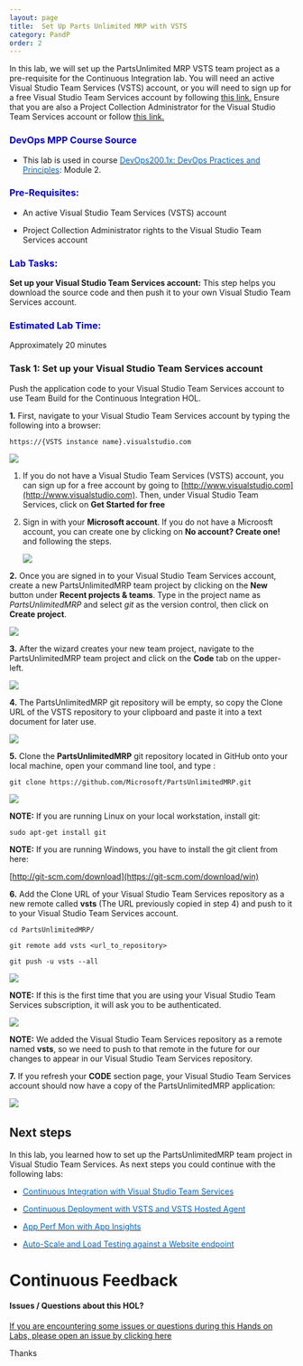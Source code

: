 ```yaml
---
layout: page
title:  Set Up Parts Unlimited MRP with VSTS
category: PandP
order: 2
---
```




In this lab, we will set up the PartsUnlimited MRP VSTS team project as a pre-requisite for the Continuous Integration lab. You will need an active Visual Studio Team Services (VSTS) account, or you will need to sign up for a free Visual Studio Team Services account by following [this link.](https://www.visualstudio.com/en-us/docs/setup-admin/team-services/sign-up-for-visual-studio-team-services) Ensure that you are also a Project Collection Administrator for the Visual Studio Team Services account or follow [this link.](https://www.visualstudio.com/en-us/docs/setup-admin/add-administrator-tfs) 


<h3><span style="color: #0000CD;">DevOps MPP Course Source </span></h3>

- This lab is used in course <a href="https://www.edx.org/course/introduction-devops-practices-microsoft-devops200-1x-0" target="_blank"><span style="color: #0066cc;" color="#0066cc">DevOps200.1x: DevOps Practices and Principles</span></a>: Module 2.


<h3><span style="color: #0000CD;">  Pre-Requisites:</span></h3>

-   An active Visual Studio Team Services (VSTS) account

-   Project Collection Administrator rights to the Visual Studio Team Services account

<h3><span style="color: #0000CD;"> Lab Tasks:</span></h3>

**Set up your Visual Studio Team Services account:** This step helps you download the source code and then push it to your own Visual Studio Team Services account.

<h3><span style="color: #0000CD;">Estimated Lab Time:</span></h3>

Approximately 20 minutes  


### Task 1: Set up your Visual Studio Team Services account

Push the application code to your Visual Studio Team Services account to use Team Build for the Continuous Integration HOL.

**1.** First, navigate to your Visual Studio Team Services account by typing the following into a browser: 

    https://{VSTS instance name}.visualstudio.com

![](../assets/setuppumrpwithvsts-jan2018/VSTS_vs.com.png)


1. If you do not have a Visual Studio Team Services (VSTS) account, you can sign up for a free account by going to [http://www.visualstudio.com](http://www.visualstudio.com). Then, under Visual Studio Team Services, click on **Get Started for free**

2. Sign in with your **Microsoft account**. If you do not have a Microosft account, you can create one by clicking on **No account? Create one!** and following the steps.

    ![](../assets/setuppumrpwithvsts-jan2018/VSTS_signinmsaccount.png)

**2.** Once you are signed in to your Visual Studio Team Services account, create a new PartsUnlimitedMRP team project by clicking on the **New** button under **Recent projects & teams**. Type in the project name as *PartsUnlimitedMRP* and select *git* as the version control, then click on **Create project**.

![](<../assets/setuppumrpwithvsts-jan2018/create_team_project.png>)

**3.** After the wizard creates your new team project, navigate to the PartsUnlimitedMRP team project and click on the **Code** tab on the upper-left. 

![](<../assets/setuppumrpwithvsts-jan2018/navigate_to_code.png>)

**4.** The PartsUnlimitedMRP git repository will be empty, so copy the Clone URL of the VSTS repository to your clipboard and paste it into a text document for later use. 

![](<../assets/setuppumrpwithvsts-jan2018/copy_vsts_repo_url.png>)

**5.** Clone the **PartsUnlimitedMRP** git repository located in GitHub onto your local machine, open your command line tool, and type :

    git clone https://github.com/Microsoft/PartsUnlimitedMRP.git

![](<../assets/setuppumrpwithvsts-jan2018/clone_mrp.png>)

**NOTE:** If you are running Linux on your local workstation, install git:

    sudo apt-get install git
	
**NOTE:** If you are running Windows, you have to install the git client from here:

[http://git-scm.com/download](https://git-scm.com/download/win)

**6.** Add the Clone URL of your Visual Studio Team Services repository as a new remote called **vsts** (The URL previously copied in step 4) and push to it to your Visual Studio Team Services account. 

	cd PartsUnlimitedMRP/

	git remote add vsts <url_to_repository>

	git push -u vsts --all
	
![](<../assets/setuppumrpwithvsts-jan2018/push_to_vsts.png>)

**NOTE:** If this is the first time that you are using your Visual Studio Team Services subscription, it will ask you to be authenticated.

![](<../assets/setuppumrpwithvsts-jan2018/vsts_auth.png>)

**NOTE:** We added the Visual Studio Team Services repository as a remote named **vsts**, so we need to
push to that remote in the future for our changes to appear in our Visual Studio Team Services
repository.

**7.** If you refresh your **CODE** section page, your Visual Studio Team Services account should now have a copy of the PartsUnlimitedMRP
application:

![](<../assets/setuppumrpwithvsts-jan2018/mrp_in_vsts.png>)
 

Next steps
----------

In this lab, you learned how to set up the PartsUnlimitedMRP team project in Visual Studio Team Services. As next steps you could continue with the following labs:

- <a href="http://microsoft.github.io/PartsUnlimitedMRP/cicd/200.3x-CICD-CI.html" target="_blank"><span style="color: #0066cc;" color="#0066cc">Continuous Integration with Visual Studio Team Services </span></a>

- <a href="http://microsoft.github.io/PartsUnlimitedMRP/cicd/200.3x-CICD-CDwithHostedAgent.html" target="_blank"><span style="color: #0066cc;" color="#0066cc">Continuous Deployment with VSTS and VSTS Hosted Agent  </span></a>

- <a href="http://microsoft.github.io/PartsUnlimitedMRP/apm/200.7x-APM-AppPerfMonwithAppInsights.html" target="_blank"><span style="color: #0066cc;" color="#0066cc">App Perf Mon with App Insights </span></a>

- <a href="http://microsoft.github.io/PartsUnlimitedMRP/testing/200.5x-Testing-AutoscaleandLoadTesting.html" target="_blank"><span style="color: #0066cc;" color="#0066cc">Auto-Scale and Load Testing against a Website endpoint </span></a>


# Continuous Feedback

#### Issues / Questions about this HOL?

[If you are encountering some issues or questions during this Hands on Labs, please open an issue by clicking here](https://github.com/Microsoft/PartsUnlimitedMRP/issues)

Thanks
